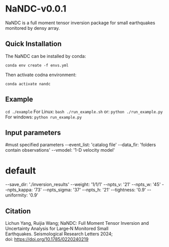 # NaNDC-v0.0.1
NaNDC is a full moment tensor inversion package for small earthquakes monitored by densy array.

## Quick Installation
The NaNDC can be installed by conda:

`conda env create -f envs.yml`

Then activate codna environment:

`conda activate nandc`

## Example
`cd ./example`
For Linux:
`bash ./run_example.sh`
or:
`python ./run_example.py`
For windows:
`python run_example.py`

## Input parameters
#must specified parameters
--event_list: 'catalog file'
--data_fir: 'folders contain observations'
--vmodel: '1-D velocity model'
# default
--save_dir: './inversion_results'
--weight: '1/1/1'
--npts_v: '21'
--npts_w: '45'
--npts_kappa: '73'
--npts_sigma: '37'
--npts_h: '21'
--tightness: '0.9'
--uniformity: '0.9'

## Citation
Lichun Yang, Ruijia Wang; NaNDC: Full Moment Tensor Inversion and Uncertainty Analysis for Large‐N Monitored Small Earthquakes. Seismological Research Letters 2024; doi: https://doi.org/10.1785/0220240219
